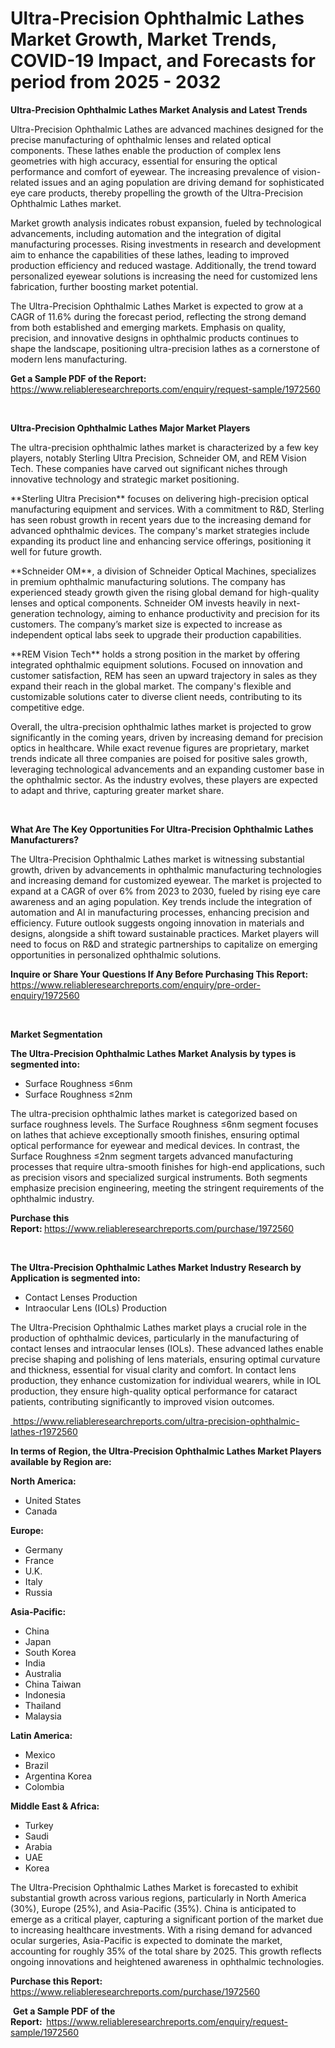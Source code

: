 <p><h1>Ultra-Precision Ophthalmic Lathes Market Growth, Market Trends, COVID-19 Impact, and Forecasts for period from 2025 - 2032</h1></p><p><strong>Ultra-Precision Ophthalmic Lathes Market Analysis and Latest Trends</strong></p>
<p><p>Ultra-Precision Ophthalmic Lathes are advanced machines designed for the precise manufacturing of ophthalmic lenses and related optical components. These lathes enable the production of complex lens geometries with high accuracy, essential for ensuring the optical performance and comfort of eyewear. The increasing prevalence of vision-related issues and an aging population are driving demand for sophisticated eye care products, thereby propelling the growth of the Ultra-Precision Ophthalmic Lathes market.</p><p>Market growth analysis indicates robust expansion, fueled by technological advancements, including automation and the integration of digital manufacturing processes. Rising investments in research and development aim to enhance the capabilities of these lathes, leading to improved production efficiency and reduced wastage. Additionally, the trend toward personalized eyewear solutions is increasing the need for customized lens fabrication, further boosting market potential.</p><p>The Ultra-Precision Ophthalmic Lathes Market is expected to grow at a CAGR of 11.6% during the forecast period, reflecting the strong demand from both established and emerging markets. Emphasis on quality, precision, and innovative designs in ophthalmic products continues to shape the landscape, positioning ultra-precision lathes as a cornerstone of modern lens manufacturing.</p></p>
<p><strong>Get a Sample PDF of the Report:&nbsp;</strong> <a href="https://www.reliableresearchreports.com/enquiry/request-sample/1972560?utm_campaign=3576&utm_medium=2&utm_source=Github&utm_content=ia&utm_term=12042025&utm_id=ultra-precision-ophthalmic-lathes">https://www.reliableresearchreports.com/enquiry/request-sample/1972560</a></p>
<p>&nbsp;</p>
<p><strong>Ultra-Precision Ophthalmic Lathes Major Market Players</strong></p>
<p><p>The ultra-precision ophthalmic lathes market is characterized by a few key players, notably Sterling Ultra Precision, Schneider OM, and REM Vision Tech. These companies have carved out significant niches through innovative technology and strategic market positioning.</p><p>**Sterling Ultra Precision** focuses on delivering high-precision optical manufacturing equipment and services. With a commitment to R&D, Sterling has seen robust growth in recent years due to the increasing demand for advanced ophthalmic devices. The company's market strategies include expanding its product line and enhancing service offerings, positioning it well for future growth.</p><p>**Schneider OM**, a division of Schneider Optical Machines, specializes in premium ophthalmic manufacturing solutions. The company has experienced steady growth given the rising global demand for high-quality lenses and optical components. Schneider OM invests heavily in next-generation technology, aiming to enhance productivity and precision for its customers. The company’s market size is expected to increase as independent optical labs seek to upgrade their production capabilities.</p><p>**REM Vision Tech** holds a strong position in the market by offering integrated ophthalmic equipment solutions. Focused on innovation and customer satisfaction, REM has seen an upward trajectory in sales as they expand their reach in the global market. The company's flexible and customizable solutions cater to diverse client needs, contributing to its competitive edge.</p><p>Overall, the ultra-precision ophthalmic lathes market is projected to grow significantly in the coming years, driven by increasing demand for precision optics in healthcare. While exact revenue figures are proprietary, market trends indicate all three companies are poised for positive sales growth, leveraging technological advancements and an expanding customer base in the ophthalmic sector. As the industry evolves, these players are expected to adapt and thrive, capturing greater market share.</p></p>
<p>&nbsp;</p>
<p><strong>What Are The Key Opportunities For Ultra-Precision Ophthalmic Lathes Manufacturers?</strong></p>
<p><p>The Ultra-Precision Ophthalmic Lathes market is witnessing substantial growth, driven by advancements in ophthalmic manufacturing technologies and increasing demand for customized eyewear. The market is projected to expand at a CAGR of over 6% from 2023 to 2030, fueled by rising eye care awareness and an aging population. Key trends include the integration of automation and AI in manufacturing processes, enhancing precision and efficiency. Future outlook suggests ongoing innovation in materials and designs, alongside a shift toward sustainable practices. Market players will need to focus on R&D and strategic partnerships to capitalize on emerging opportunities in personalized ophthalmic solutions.</p></p>
<p><strong>Inquire or Share Your Questions If Any Before Purchasing This Report:</strong> <a href="https://www.reliableresearchreports.com/enquiry/pre-order-enquiry/1972560?utm_campaign=3576&utm_medium=2&utm_source=Github&utm_content=ia&utm_term=12042025&utm_id=ultra-precision-ophthalmic-lathes">https://www.reliableresearchreports.com/enquiry/pre-order-enquiry/1972560</a></p>
<p>&nbsp;</p>
<p><strong>Market Segmentation</strong></p>
<p><strong>The Ultra-Precision Ophthalmic Lathes Market Analysis by types is segmented into:</strong></p>
<p><ul><li>Surface Roughness ≤6nm</li><li>Surface Roughness ≤2nm</li></ul></p>
<p><p>The ultra-precision ophthalmic lathes market is categorized based on surface roughness levels. The Surface Roughness ≤6nm segment focuses on lathes that achieve exceptionally smooth finishes, ensuring optimal optical performance for eyewear and medical devices. In contrast, the Surface Roughness ≤2nm segment targets advanced manufacturing processes that require ultra-smooth finishes for high-end applications, such as precision visors and specialized surgical instruments. Both segments emphasize precision engineering, meeting the stringent requirements of the ophthalmic industry.</p></p>
<p><strong>Purchase this Report:&nbsp;</strong><a href="https://www.reliableresearchreports.com/purchase/1972560?utm_campaign=3576&utm_medium=2&utm_source=Github&utm_content=ia&utm_term=12042025&utm_id=ultra-precision-ophthalmic-lathes">https://www.reliableresearchreports.com/purchase/1972560</a></p>
<p>&nbsp;</p>
<p><strong>The Ultra-Precision Ophthalmic Lathes Market Industry Research by Application is segmented into:</strong></p>
<p><ul><li>Contact Lenses Production</li><li>Intraocular Lens (IOLs) Production</li></ul></p>
<p><p>The Ultra-Precision Ophthalmic Lathes market plays a crucial role in the production of ophthalmic devices, particularly in the manufacturing of contact lenses and intraocular lenses (IOLs). These advanced lathes enable precise shaping and polishing of lens materials, ensuring optimal curvature and thickness, essential for visual clarity and comfort. In contact lens production, they enhance customization for individual wearers, while in IOL production, they ensure high-quality optical performance for cataract patients, contributing significantly to improved vision outcomes.</p></p>
<p><a href="https://www.reliableresearchreports.com/ultra-precision-ophthalmic-lathes-r1972560?utm_campaign=3576&utm_medium=2&utm_source=Github&utm_content=ia&utm_term=12042025&utm_id=ultra-precision-ophthalmic-lathes">&nbsp;https://www.reliableresearchreports.com/ultra-precision-ophthalmic-lathes-r1972560</a></p>
<p><strong>In terms of Region, the Ultra-Precision Ophthalmic Lathes Market Players available by Region are:</strong></p>
<p>
    <p> <strong> North America: </strong>
        <ul>
            <li>United States</li>
            <li>Canada</li>
        </ul>
        </p> 
    <p> <strong> Europe: </strong>
        <ul>
            <li>Germany</li>
            <li>France</li>
            <li>U.K.</li>
            <li>Italy</li>
            <li>Russia</li>
        </ul>
        </p> 
    <p> <strong> Asia-Pacific: </strong>
        <ul>
            <li>China</li>
            <li>Japan</li>
            <li>South Korea</li>
            <li>India</li>
            <li>Australia</li>
            <li>China Taiwan</li>
            <li>Indonesia</li>
            <li>Thailand</li>
            <li>Malaysia</li>
        </ul>
        </p> 
    <p> <strong> Latin America: </strong>
        <ul>
            <li>Mexico</li>
            <li>Brazil</li>
            <li>Argentina Korea</li>
            <li>Colombia</li>
        </ul>
        </p> 
    <p> <strong> Middle East & Africa: </strong>
        <ul>
            <li>Turkey</li>
            <li>Saudi</li>
            <li>Arabia</li>
            <li>UAE</li>
            <li>Korea</li>
        </ul>
    </p>
    </p>
<p><p>The Ultra-Precision Ophthalmic Lathes Market is forecasted to exhibit substantial growth across various regions, particularly in North America (30%), Europe (25%), and Asia-Pacific (35%). China is anticipated to emerge as a critical player, capturing a significant portion of the market due to increasing healthcare investments. With a rising demand for advanced ocular surgeries, Asia-Pacific is expected to dominate the market, accounting for roughly 35% of the total share by 2025. This growth reflects ongoing innovations and heightened awareness in ophthalmic technologies.</p></p>
<p><strong>Purchase this Report: </strong><a href="https://www.reliableresearchreports.com/purchase/1972560?utm_campaign=3576&utm_medium=2&utm_source=Github&utm_content=ia&utm_term=12042025&utm_id=ultra-precision-ophthalmic-lathes">https://www.reliableresearchreports.com/purchase/1972560</a></p>
<p>&nbsp;<strong>Get a Sample PDF of the Report:&nbsp;&nbsp;</strong><a href="https://www.reliableresearchreports.com/enquiry/request-sample/1972560?utm_campaign=3576&utm_medium=2&utm_source=Github&utm_content=ia&utm_term=12042025&utm_id=ultra-precision-ophthalmic-lathes">https://www.reliableresearchreports.com/enquiry/request-sample/1972560</a></p>
<p><strong></strong></p>
<p><p></p><p></p><p></p></p>